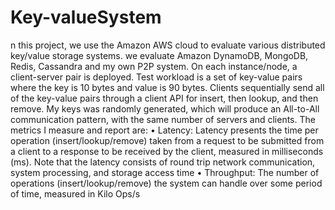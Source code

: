 # Key-valueSystem
n this project, we use the Amazon AWS cloud to evaluate various distributed key/value storage systems. we evaluate Amazon DynamoDB, MongoDB, Redis, Cassandra and my own P2P system.
On each instance/node, a client-server pair is deployed. Test workload is a set of key-value pairs where the key is 10 bytes and value is 90 bytes. Clients sequentially send all of the key-value pairs through a client API for insert, then lookup, and then remove. My keys was randomly generated, which will produce an All-to-All communication pattern, with the same number of servers and clients.
The metrics I  measure and report are:
• Latency: Latency presents the time per operation (insert/lookup/remove) taken from a request to be submitted from a client to a response to be received by the client, measured in milliseconds (ms). Note that the latency consists of round trip network communication, system processing, and storage access time
• Throughput: The number of operations (insert/lookup/remove) the system can handle over some period of time, measured in Kilo Ops/s
